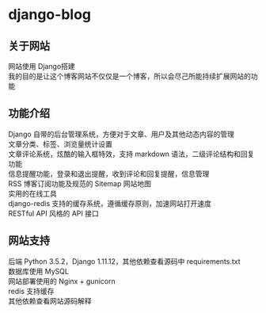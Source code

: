# django-blog

## 关于网站
网站使用 Django搭建  
我的目的是让这个博客网站不仅仅是一个博客，所以会尽己所能持续扩展网站的功能  

## 功能介绍
Django 自带的后台管理系统，方便对于文章、用户及其他动态内容的管理  
文章分类、标签、浏览量统计设置  
文章评论系统，炫酷的输入框特效，支持 markdown 语法，二级评论结构和回复功能  
信息提醒功能，登录和退出提醒，收到评论和回复提醒，信息管理   
RSS 博客订阅功能及规范的 Sitemap 网站地图   
实用的在线工具   
django-redis 支持的缓存系统，遵循缓存原则，加速网站打开速度    
RESTful API 风格的 API 接口   
## 网站支持
后端 Python 3.5.2，Django 1.11.12，其他依赖查看源码中 requirements.txt   
数据库使用 MySQL  
网站部署使用的 Nginx + gunicorn  
redis 支持缓存  
其他依赖查看网站源码解释  
